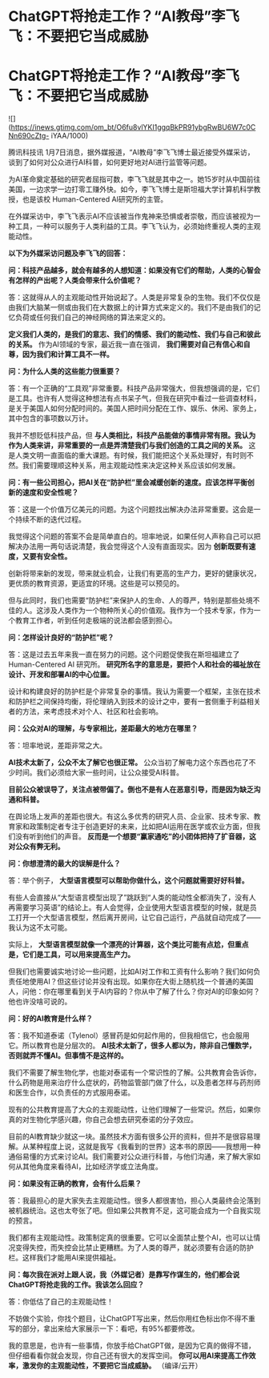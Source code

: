 # ChatGPT将抢走工作？“AI教母”李飞飞：不要把它当成威胁

# ChatGPT将抢走工作？“AI教母”李飞飞：不要把它当成威胁

![](https://inews.gtimg.com/om_bt/O6fu8vlYKI1ggqBkPR91ybgRwBU6W7c0CNn690cZtg-
iYAA/1000)

腾讯科技讯 1月7日消息，据外媒报道，“AI教母”李飞飞博士最近接受外媒采访，谈到了如何对公众进行AI科普，如何更好地对AI进行监管等问题。

为AI革命奠定基础的研究者屈指可数，李飞飞就是其中之一。她15岁时从中国前往美国，一边求学一边打零工赚外快。如今，李飞飞博士是斯坦福大学计算机科学教授，也是该校
Human-Centered AI研究所的主管。

在外媒采访中，李飞飞表示AI不应该被当作鬼神来恐惧或者崇敬，而应该被视为一种工具，一种可以服务于人类利益的工具。李飞飞认为，必须始终重视人类的主观能动性。

**以下为外媒采访问题及李飞飞的回答：**

**问：科技产品越多，就会有越多的人想知道：如果没有它们的帮助，人类的心智会有怎样的产出呢？人类会带来什么价值呢？**

答：这就得从人的主观能动性开始说起了。人类是非常复杂的生物。我们不仅仅是由我们大脑某一侧或由我们在大数据上的计算方式来定义的。我们不是由我们的记忆负荷或任何我们自己的神经网络的算法来定义的。

**定义我们人类的，是我们的意志、我们的情感、我们的能动性、我们与自己和彼此的关系。** 作为AI领域的专家，最近我一直在强调，
**我们需要对自己有信心和自尊，因为我们和计算工具不一样。**

**问：为什么人类的这些能力很重要？**

答：有一个正确的“工具观”非常重要。科技产品非常强大，但我想强调的是，它们是工具。也许有人觉得这种想法有点书呆子气，但我在研究中看过一些调查材料，是关于美国人如何分配时间的。美国人把时间分配在工作、娱乐、休闲、家务上，其中包含的事项数以万计。

我并不想贬低科技产品，但 **与人类相比，科技产品能做的事情非常有限。我认为作为人类来讲，非常重要的一点是弄清楚我们与我们创造的工具之间的关系。**
这是人类文明一直面临的重大课题。有时候，我们能把这个关系处理好，有时则不然。我们需要理顺这种关系，用主观能动性来决定这种关系应该如何发展。

**问：有一些公司担心，把AI关在“防护栏”里会减缓创新的速度。应该怎样平衡创新的速度和安全性呢？**

答：这是一个价值万亿美元的问题。为这个问题找出解决办法非常重要。这会是一个持续不断的迭代过程。

我觉得这个问题的答案不会是简单直白的。坦率地说，如果任何人声称自己可以把解决办法用一两句话说清楚，我会觉得这个人没有直面现实。因为
**创新既要有速度，又要有安全性。**

创新将带来新的发现，带来就业机会，让我们有更高的生产力，更好的健康状况，更优质的教育资源，更适宜的环境。这些是可以预见的。

但与此同时，我们也需要“防护栏”来保护人的生命、人的尊严，特别是那些处境不佳的人。这涉及人类作为一个物种所关心的价值观。我作为一个技术专家，作为一个教育工作者，听到任何走极端的说法都会感到担心。

**问：怎样设计良好的“防护栏”呢？**

答：这是过去五年来我一直在努力的问题。这个问题促使我在斯坦福建立了Human-Centered AI 研究所。
**研究所名字的意思是，要把个人和社会的福祉放在设计、开发和部署AI的中心位置。**

设计和构建良好的防护栏是个非常复杂的事情。我认为需要一个框架，主张在技术和防护栏之间保持均衡，将伦理纳入到技术的设计之中，要有一套侧重于利益相关者的方法，来考虑技术对个人、社区和社会影响。

**问：公众对AI的理解，与专家相比，差距最大的地方在哪里？**

答：坦率地说，差距非常之大。

**AI技术太新了，公众不太了解它也很正常。** 公众当初了解电力这个东西也花了不少时间。我们必须给大家一些时间，让公众接受AI科普。

**目前公众被误导了，关注点被带偏了。倒也不是有人在恶意引导，而是因为缺乏沟通和科普。**

在舆论场上发声的差距也很大。有这么多优秀的研究人员、企业家、技术专家、教育家和政策制定者专注于创造更好的未来，比如把AI运用在医学或农业方面，但我们没有听到他们的声音。
**反而是一个想要“赢家通吃”的小团体把持了扩音器，这对公众有弊无利。**

**问：你想澄清的最大的误解是什么？**

答：举个例子， **大型语言模型可以帮助你做什么，这个问题就需要好好科普。**

有些人会直接从“大型语言模型出现了”跳跃到“人类的能动性全都消失了，没有人再需要学习英语”的结论上。有人会觉得，企业使用大型语言模型的时候，就是员工打开一个大型语言模型，然后离开房间，让它自己运行，产品就自动完成了——我认为这不太可能。

实际上， **大型语言模型就像一个漂亮的计算器，这个类比可能有点尬，但重点是，它们是工具，可以用来提高生产力。**

但我们也需要诚实地讨论一些问题，比如AI对工作和工资有什么影响？我们如何负责任地使用AI？但这些讨论并没有出现。如果你在大街上随机找一个普通的美国人，问他：你在哪里看到关于AI内容的？你从中了解了什么？你对AI的印象如何？他也许没啥可说的。

**问：好的AI教育是什么样？**

答：我不知道泰诺（Tylenol）感冒药是如何起作用的，但我相信它，也会服用它。所以教育也是分层次的。
**AI技术太新了，很多人都以为，除非自己懂数学，否则就弄不懂AI。但事情不是这样的。**

我们不需要了解生物化学，也能对泰诺有一个常识性的了解。公共教育会告诉你，什么药物是用来治疗什么症状的，药物监管部门做了什么，以及患者怎样与药剂师和医生合作，以负责任的方式服用泰诺。

现有的公共教育提高了大众的主观能动性，让他们理解了一些常识。然后，如果你真的对生物化学感兴趣，你自己会想去研究泰诺的分子效应。

目前的AI教育缺少就这一块。虽然技术方面有很多公开的资料，但并不是很容易理解。从某种程度上说，这就是我写《我看到的世界》这本书的原因——我想用一种通俗易懂的方式来讨论AI。我们需要对公众进行科普，与他们沟通，来了解大家如何从其他角度来看待AI，比如经济学或立法角度。

**问：如果没有正确的教育，会有什么后果？**

答：我最担心的是大家失去主观能动性。很多人都很害怕，担心人类最终会沦落到被机器统治。这也太夸张了吧。但如果公共教育不足，这可能会成为一个自我实现的预言。

我们都有主观能动性。政策制定真的很重要。它可以全面禁止整个AI，也可以让情况变得失控，而失控会比禁止更糟糕。为了人类的尊严，就必须要有合适的防护栏。这样我们才能用AI来提供福祉。

**问：每次我在派对上跟人说，我（外媒记者）是靠写作谋生的，他们都会说ChatGPT将抢走我的工作。我该怎么回应？**

答：你低估了自己的主观能动性！

不妨做个实验，你找个题目，让ChatGPT写出来，然后你用红色标出你不得不重写的部分，拿出来给大家展示一下：看吧，有95%都要修改。

我的意思是，也许有一些事情，你放手给ChatGPT做，是因为它真的做得不错，但仔细看看你就会发现，你自己还有很大的发挥空间。
**你可以用AI来提高工作效率，激发你的主观能动性，不要把它当成威胁。** （编译/云开）

